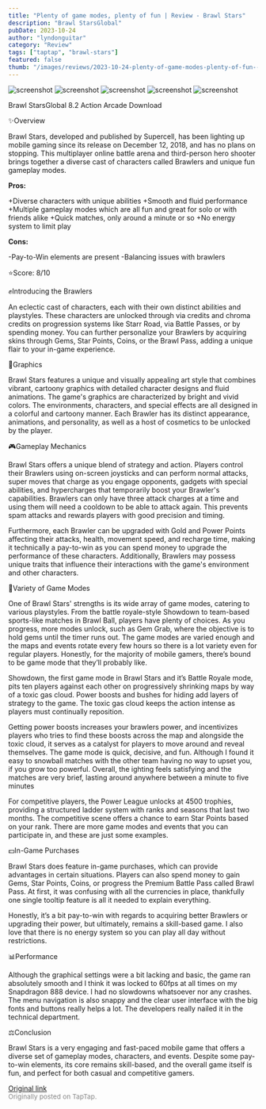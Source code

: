 ```yaml
---
title: "Plenty of game modes, plenty of fun | Review - Brawl Stars"
description: "Brawl StarsGlobal"
pubDate: 2023-10-24
author: "lyndonguitar"
category: "Review"
tags: ["taptap", "brawl-stars"]
featured: false
thumb: "/images/reviews/2023-10-24-plenty-of-game-modes-plenty-of-fun--review---brawl-stars-0.avif"
---
```


<div class="gallery">
  <img src="/images/reviews/2023-10-24-plenty-of-game-modes-plenty-of-fun--review---brawl-stars-0.avif" alt="screenshot" />
  <img src="/images/reviews/2023-10-24-plenty-of-game-modes-plenty-of-fun--review---brawl-stars-1.avif" alt="screenshot" />
  <img src="/images/reviews/2023-10-24-plenty-of-game-modes-plenty-of-fun--review---brawl-stars-2.avif" alt="screenshot" />
  <img src="/images/reviews/2023-10-24-plenty-of-game-modes-plenty-of-fun--review---brawl-stars-3.avif" alt="screenshot" />
  <img src="/images/reviews/2023-10-24-plenty-of-game-modes-plenty-of-fun--review---brawl-stars-4.avif" alt="screenshot" />
</div>

Brawl StarsGlobal
8.2
Action
Arcade
Download

✨Overview

Brawl Stars, developed and published by Supercell, has been lighting up mobile gaming since its release on December 12, 2018, and has no plans on stopping. This multiplayer online battle arena and third-person hero shooter brings together a diverse cast of characters called Brawlers and unique fun gameplay modes.


**Pros:**


+Diverse characters with unique abilities
+Smooth and fluid performance
+Multiple gameplay modes which are all fun and great for solo or with friends alike
+Quick matches, only around a minute or so
+No energy system to limit play


**Cons:**


-Pay-to-Win elements are present
-Balancing issues with brawlers

⭐️Score: 8/10

✊Introducing the Brawlers

An eclectic cast of characters, each with their own distinct abilities and playstyles. These characters are unlocked through via credits and chroma credits on progression systems like Starr Road, via Battle Passes, or by spending money. You can further personalize your Brawlers by acquiring skins through Gems, Star Points, Coins, or the Brawl Pass, adding a unique flair to your in-game experience.

🎨Graphics

Brawl Stars features a unique and visually appealing art style that combines vibrant, cartoony graphics with detailed character designs and fluid animations.  The game's graphics are characterized by bright and vivid colors. The environments, characters, and special effects are all designed in a colorful and cartoony manner. Each Brawler has its distinct appearance, animations, and personality, as well as a host of cosmetics to be unlocked by the player.

🎮Gameplay Mechanics

Brawl Stars offers a unique blend of strategy and action. Players control their Brawlers using on-screen joysticks and can perform normal attacks, super moves that charge as you engage opponents, gadgets with special abilities, and hypercharges that temporarily boost your Brawler's capabilities. Brawlers can only have three attack charges at a time and using them will need a cooldown to be able to attack again. This prevents spam attacks and rewards players with good precision and timing.

Furthermore, each Brawler can be upgraded with Gold and Power Points affecting their attacks, health, movement speed, and recharge time, making it technically a pay-to-win as you can spend money to upgrade the performance of these characters. Additionally, Brawlers may possess unique traits that influence their interactions with the game's environment and other characters.

📜Variety of Game Modes

One of Brawl Stars' strengths is its wide array of game modes, catering to various playstyles. From the battle royale-style Showdown to team-based sports-like matches in Brawl Ball, players have plenty of choices. As you progress, more modes unlock, such as Gem Grab, where the objective is to hold gems until the timer runs out. The game modes are varied enough and the maps and events rotate every few hours so there is a lot variety even for regular players. Honestly, for the majority of mobile gamers, there’s bound to be game mode that they’ll probably like.

Showdown, the first game mode in Brawl Stars and it’s Battle Royale mode, pits ten players against each other on progressively shrinking maps by way of a toxic gas cloud. Power boosts and bushes for hiding add layers of strategy to the game. The toxic gas cloud keeps the action intense as players must continually reposition.

Getting power boosts increases your brawlers power, and incentivizes players who tries to find these boosts across the map and alongside the toxic cloud, it serves as a catalyst for players to move around and reveal themselves. The game mode is quick, decisive, and fun. Although I found it easy to snowball matches with the other team having no way to upset you, if you grow too powerful.  Overall, the ighting feels satisfying and the matches are very brief, lasting around anywhere between a minute to five minutes

For competitive players, the Power League unlocks at 4500 trophies, providing a structured ladder system with ranks and seasons that last two months. The competitive scene offers a chance to earn Star Points based on your rank. There are more game modes and events that you can participate in, and these are just some examples.

💵In-Game Purchases

Brawl Stars does feature in-game purchases, which can provide advantages in certain situations. Players can also spend money to gain  Gems, Star Points, Coins, or progress the Premium Battle Pass called Brawl Pass.  At first, it was confusing with all the currencies in place, thankfully one single tooltip feature is all it needed to explain everything.

Honestly, it’s a bit pay-to-win with regards to acquiring better Brawlers or upgrading their power, but ultimately, remains a skill-based game.  I also love that there is no energy system so you can play all day without restrictions.

📊Performance

Although the graphical settings were a bit lacking and basic, the game ran absolutely smooth and I think it was locked to 60fps at all times on my Snapdragon 888 device. I had no slowdowns whatsoever nor any crashes. The menu navigation is also snappy and the clear user interface with the big fonts and buttons really helps a lot. The developers really nailed it in the technical department.

⚖️Conclusion

Brawl Stars is a very engaging and fast-paced mobile game that offers a diverse set of gameplay modes, characters, and events. Despite some pay-to-win elements, its core remains skill-based, and the overall game itself is fun, and perfect for both casual and competitive gamers.

[Original link](https://www.taptap.io/post/6468998)<br><span style="font-size: 0.95em; color: #888;">Originally posted on TapTap.</span>
